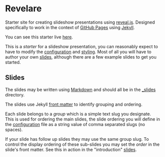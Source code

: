# Revelare

Starter site for creating slideshow presentations using [reveal.js](https://github.com/hakimel/reveal.js). Designed specifically to work in the context of [GitHub Pages](https://pages.github.com/) using [Jekyll](https://jekyllrb.com/).

You can see this starter live [here](http://tleen.github.io/revelare).

This is a *starter* for a slideshow presentation, you can reasonably expect to have to modify the [configuration](_config.yml) and [styling](index.scss). Most of all you will have to author your own [slides](_slides), although there are a few example slides to get you started. 

## Slides

The slides may be written using [Markdown](https://guides.github.com/features/mastering-markdown/) and should all be in the [_slides](_slides) directory.

The slides use Jekyll [front matter](https://jekyllrb.com/docs/frontmatter/) to identify grouping and ordering.

Each slide belongs to a *group* which is a simple text slug you designate. This is used for ordering the main slides, the slide ordering you will define in the [configuration](_config.yml) file as a string value of comma separated slugs (no spaces).

If your slide has follow up slides they may use the same group slug. To control the display ordering of these sub-slides you may set the *order* in the slide's front matter. See this in action in the "introduction" [slides](_slides).